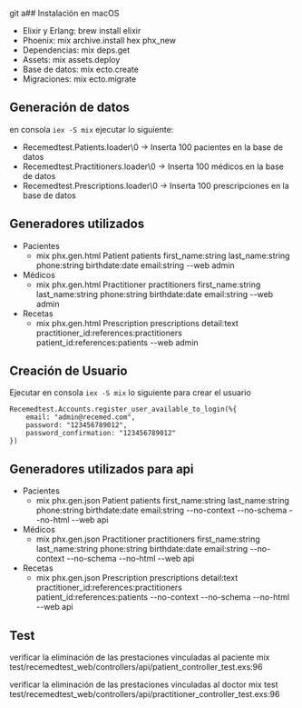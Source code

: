 git a## Instalación en macOS

* Elixir y Erlang: brew install elixir
* Phoenix: mix archive.install hex phx_new
* Dependencias: mix deps.get
* Assets: mix assets.deploy
* Base de datos: mix ecto.create
* Migraciones: mix ecto.migrate

## Generación de datos
en consola  `iex -S mix` ejecutar lo siguiente:

* Recemedtest.Patients.loader\0 -> Inserta 100 pacientes en la base de datos
* Recemedtest.Practitioners.loader\0 -> Inserta 100 médicos en la base de datos
* Recemedtest.Prescriptions.loader\0 -> Inserta 100 prescripciones en la base de datos

## Generadores utilizados

* Pacientes
    * mix phx.gen.html Patient patients first_name:string last_name:string phone:string birthdate:date email:string --web admin
* Médicos
    * mix phx.gen.html Practitioner practitioners first_name:string last_name:string phone:string birthdate:date email:string --web admin
* Recetas
    * mix phx.gen.html Prescription prescriptions detail:text practitioner_id:references:practitioners patient_id:references:patients --web admin

## Creación de Usuario

Ejecutar en consola `iex -S mix` lo siguiente para crear el usuario
```
Recemedtest.Accounts.register_user_available_to_login(%{
    email: "admin@recemed.com",
    password: "123456789012",
    password_confirmation: "123456789012"
})
```

## Generadores utilizados para api

* Pacientes
    * mix phx.gen.json Patient patients first_name:string last_name:string phone:string birthdate:date email:string --no-context --no-schema --no-html --web api
* Médicos
    * mix phx.gen.json Practitioner practitioners first_name:string last_name:string phone:string birthdate:date email:string --no-context --no-schema --no-html --web api
* Recetas
    * mix phx.gen.json Prescription prescriptions detail:text practitioner_id:references:practitioners patient_id:references:patients --no-context --no-schema --no-html --web api

## Test
verificar la eliminación de las prestaciones vinculadas al paciente
mix test/recemedtest_web/controllers/api/patient_controller_test.exs:96

verificar la eliminación de las prestaciones vinculadas al doctor
mix test test/recemedtest_web/controllers/api/practitioner_controller_test.exs:96
